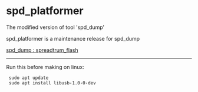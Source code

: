 # spd_platformer
The modified version of tool 'spd_dump'

spd_platformer is a maintenance release for spd_dump

[spd_dump : spreadtrum_flash](https://github.com/TomKing062/spreadtrum_flash)

---

Run this before making on linux:

     sudo apt update
     sudo apt install libusb-1.0-0-dev
